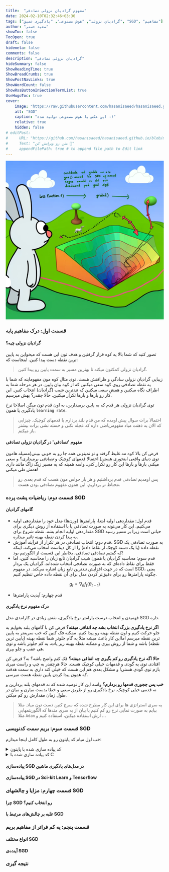 ```yaml
---
title:  "مفهوم گرادیان نزولی تصادفی"
date: 2024-02-10T02:32:46+03:30
tags: ["گرادیان نزولی", "هوش مصنوعی", "یادگیری عمیق", "SGD", "مفاهیم"]
author: "سعید حسنی"
showToc: false
TocOpen: true
draft: false
hidemeta: false
comments: false
description: "گرادیان نزولی تصادفی"
hideSummary: false
ShowReadingTime: true
ShowBreadCrumbs: true
ShowPostNavLinks: true
ShowWordCount: false
ShowRssButtonInSectionTermList: true
UseHugoToc: true
cover:
    image: "https://raw.githubusercontent.com/hasanisaeed/hasanisaeed.github.io/main/content/posts/concept-of-SGD/images/sgd.webp"
    alt: "SGD"
    caption: "این عکس با هوش مصنوعی تولید شده :)" 
    relative: true
    hidden: false
# editPost:
#     URL: "https://github.com/hasanisaeed/hasanisaeed.github.io/blob/main/content"
#     Text: "متن رو ویرایش کن 🤗"
#     appendFilePath: true # to append file path to Edit link
---
```

![SGD](https://raw.githubusercontent.com/hasanisaeed/hasanisaeed.github.io/main/content/posts/concept-of-SGD/images/sgd.webp#center)

### قسمت اول: درک مفاهیم پایه
#### گرادیان نزولی چیه؟
تصور کنید که شما بالا یه کوه قرار گرفتین و هدف تون این هست که میخواین به پایین ترین نقطه دست پیدا کنین. اینجاست که:
> گرادیان نزولی کمکتون میکنه تا بهترین مسیر به سمت پایین رو پیدا کنین.

زیبایی گرادیان نزولی سادگی و ظرافتش هست. توی مثال کوه مون مفهوماینه که شما با یه نقطه تصادفی روی کوه سعی میکنین که از کوه بیان پایین. در هر مرحله شما به اطراف نگاه میکنین و همش سعی میکنین که تندترین شیب (گرادیان) انتخاب کنین. این کار رو بارها و بارها تکرار میکنین. حالا چقدر؟ بهش میرسیم.

توی گرادیان نزولی هر قدم که به پایین برمیدارین، به اون قدم تون میگن اصلاحا نرخ یادگیری یا همون `learning rate`. 
> احتمالا برات سوال پیش اومده که من قدم بلند بردارم یا قدمهای کوچیک. چیزایی که الان به ذهنت میاد مفهومریاضی داره که عجله نکنی و خسته نشی برات بیشتر باز میکنم.

#### مفهوم 'تصادفی' در گرادیان نزولی تصادفی
فرض کن بالا کوه مه غلیظ گرفته و تو نمیتونی همه جا رو به خوبی ببینی(مسیله هامون توی دنیای واقعی اینجوری هستن).احتمالا قدمهای کوچیک و *تصادفی* برمیداری؟ و سعی میکنی بارها و بارها این کار رو تکرار کنی. واسه همینه که یه مسیر زیگ زاگ مانند داری همش طی میکنی!
> پس اومدیم *تصادفی* قدم برداشتیم و هر بار حواس مون هست که قدم بعدی رو محتاط تر برداریم. این همون مفهوم تصادفی بودن هست.

### قسمت دوم: ریاضیات پشت پرده SGD
#### گامهای گرادیان
- قدم اول: مقداردهی اولیه
ابتدا، پارامترها (وزن‌ها) مدل خود را مقداردهی اولیه می‌کنیم. این کار می‌تونه به صورت تصادفی یا با استفاده از روش دیگری برای مقداردهی اولیه انجام بشه. نقطه شروع برای SGD حیاتی است زیرا بر مسیر رسید به پیدا کردن نقطه بهینه تاثیر میذاره. 
- قدم دوم: انتخاب تصادفی
در هر تکرار از فرآیند آموزش، SGD به صورت تصادفی یک نقطه داده (یا یک دسته کوچک از نقاط داده) را از کل دیتاست انتخاب می‌کنه. اینکه که گفتیم تصادفی تصادفی، بخاطر این قسمت از الگورتیم بود! 
- قدم سوم: محاسبه گرادیان یا همون شیب
گرادیان تابع زیان را محاسبه کنین، اما فقط برای نقاط داده‌ای که به صورت تصادفی انتخاب شده‌اند. گرادیان یک بردار است که در جهت افزایش تندترین تابع زیان اشاره می‌کند. در مفهوم SGD، یعنی چگونه پارامترها رو برای دقیق‌تر کردن مدل برای آن نقطه داده خاص تنظیم کنیم. 

$$g_t = \nabla_\theta f_t(\theta_{t-1})$$

- قدم چهارم: آپدیت پارامترها
#### درک مفهوم نرخ یادگیری
فهمیدن و انتخاب درست پارامتر نرخ یادگیری، نقش زیادی در  کارامدی مدل SGD داره.

**اگر نرخ یادگیری بزرگ انتخاب بشه چه اتفاقی  میفته؟** فرض کن با گامهای بلند بخوایم به جلو حرکت کنیم و اون نقطه بهینه رو پیدا کنیم. ممکنه فک کنین که خب سریعتر به پایین ترین نقطه میرسم امااین کار باعث میشه مثلا یه گام جلوتر شما نقطه بهینه (پایین ترین نقطه) باشه و شما از روش بپری و ممکنه نقطه بهینه زیر پات، یه کم جلوتر باشه و توی هی عقب و جلو بپری.

**حالا اگه نرخ یادگیری رو کم بگیری چه اتفاقی میفته؟** فک کنم واضح باشه؟ نه؟ فرض کن افتادی توی یه گودی و  قدمهات خیلی کوچیک هست. حالا هرچقدر به چپ و راست میری بازم توی گودی هستی! و مشکل بعدی هم این هست که خیلی کند داری به سمت هدفت که همون پیدا کردن پایین نقطه هست میرسی.

**خب پس چجوری قدمها رو بردارم؟**
واسه این کار توصیه شده که نه قدمهای بلند بردارین و نه قدمی خیلی کوچیک. نرخ یادگیری رو از طریق سعی و خطا بدست میارن و میان در طول زمان مقدارش رو کم میکنن.

> یه سری استراتژی ها برای این کار مطرح شده که سرچ کنین دست تون میاد. مثلا بیایم به صورت نمایی نرخ رو کم کنیم یا بیان از یه سری متدها که الگوریتمهایی مثلا `Adam` ازش استفاده میکنن، استفاده کنیم و ...

### قسمت سوم: بریم سمت کدنویسی SGD
خب اول میام کد پایتون رو به طول کامل اینجا میذارم:

<details>
<summary> کد پیاده سازی شده با پایتون </summary>

```python
class SGDRegressor:
    def __init__(self, learning_rate=0.01, epochs=100, batch_size=1, reg=None, reg_param=0.0):
        """
        Constructor for the SGDRegressor.

        Parameters:
        learning_rate (float): The step size used in each update.
        epochs (int): Number of passes over the training dataset.
        batch_size (int): Number of samples to be used in each batch.
        reg (str): Type of regularization ('l1' or 'l2'); None if no regularization.
        reg_param (float): Regularization parameter.

        The weights and bias are initialized as None and will be set during the fit method.
        """
        self.learning_rate = learning_rate
        self.epochs = epochs
        self.batch_size = batch_size
        self.reg = reg
        self.reg_param = reg_param
        self.weights = None
        self.bias = None

    def fit(self, X, y):
        """
        Fits the SGDRegressor to the training data.

        Parameters:
        X (numpy.ndarray): Training data, shape (m_samples, n_features).
        y (numpy.ndarray): Target values, shape (m_samples,).

        This method initializes the weights and bias, and then updates them over a number of epochs.
        """
        m, n = X.shape  # m is number of samples, n is number of features
        self.weights = np.zeros(n)
        self.bias = 0

        for _ in range(self.epochs):
            indices = np.random.permutation(m)
            X_shuffled = X[indices]
            y_shuffled = y[indices]

            for i in range(0, m, self.batch_size):
                X_batch = X_shuffled[i:i+self.batch_size]
                y_batch = y_shuffled[i:i+self.batch_size]

                gradient_w = -2 * np.dot(X_batch.T, (y_batch - np.dot(X_batch, self.weights) - self.bias)) / self.batch_size
                gradient_b = -2 * np.sum(y_batch - np.dot(X_batch, self.weights) - self.bias) / self.batch_size

                if self.reg == 'l1':
                    gradient_w += self.reg_param * np.sign(self.weights)
                elif self.reg == 'l2':
                    gradient_w += self.reg_param * self.weights

                self.weights -= self.learning_rate * gradient_w
                self.bias -= self.learning_rate * gradient_b

    def predict(self, X):
        """
        Predicts the target values using the linear model.

        Parameters:
        X (numpy.ndarray): Data for which to predict target values.

        Returns:
        numpy.ndarray: Predicted target values.
        """
        return np.dot(X, self.weights) + self.bias

    def compute_loss(self, X, y):
        """
        Computes the loss of the model.

        Parameters:
        X (numpy.ndarray): The input data.
        y (numpy.ndarray): The true target values.

        Returns:
        float: The computed loss value.
        """
        return (np.mean((y - self.predict(X)) ** 2) + self._get_regularization_loss()) ** 0.5

    def _get_regularization_loss(self):
        """
        Computes the regularization loss based on the regularization type.

        Returns:
        float: The regularization loss.
        """
        if self.reg == 'l1':
            return self.reg_param * np.sum(np.abs(self.weights))
        elif self.reg == 'l2':
            return self.reg_param * np.sum(self.weights ** 2)
        else:
            return 0

    def get_weights(self):
        """
        Returns the weights of the model.

        Returns:
        numpy.ndarray: The weights of the linear model.
        """
        return self.weights
```


</details>

<details>
<summary> کد پیاده سازی شده با C </summary>
</details>

#### پیاده‌سازی SGD در مدل‌های یادگیری ماشین
#### پیاده‌سازی SGD در Sci-kit Learn و Tensorflow

### قسمت چهارم: مزایا و چالشهای SGD
#### چرا SGD رو انتخاب کنیم؟
#### غلبه بر چالش‌های مرتبط با SGD

###  قسمت پنجم: یه کم فراتر از مفاهیم بریم

#### انواع مختلف SGD
#### آینده‌ی SGD

### نتیجه گیری
